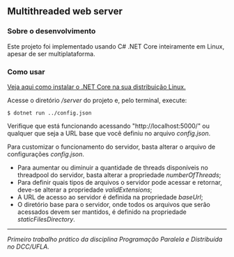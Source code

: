 ## Multithreaded web server


### Sobre o desenvolvimento
Este projeto foi implementado usando C# .NET Core inteiramente em Linux, apesar de ser multiplataforma.

### Como usar
[Veja aqui como instalar o .NET Core na sua distribuição Linux.](https://www.microsoft.com/net/learn/get-started/linuxredhat)

Acesse o diretório */server* do projeto e, pelo terminal, execute:

`$ dotnet run ../config.json`

Verifique que está funcionando acessando "http://localhost:5000/" ou qualquer que seja a URL base que você definiu no arquivo *config.json*.

Para customizar o funcionamento do servidor, basta alterar o arquivo de configurações *config.json*.

* Para aumentar ou diminuir a quantidade de threads disponíveis no threadpool do servidor, basta alterar a propriedade *numberOfThreads*;
* Para definir quais tipos de arquivos o servidor pode acessar e retornar, deve-se alterar a propriedade *validExtensions*;
* A URL de acesso ao servidor é definida na propriedade *baseUrl*;
* O diretório base para o servidor, onde todos os arquivos que serão acessados devem ser mantidos, é definido na propriedade *staticFilesDirectory*.

___
*Primeiro trabalho prático da disciplina Programação Paralela e Distribuída no DCC/UFLA.*
